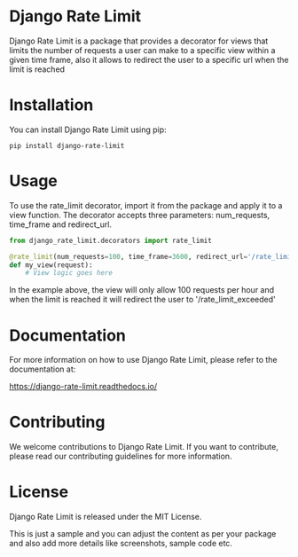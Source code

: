 # Django Rate Limit

Django Rate Limit is a package that provides a decorator for views that limits the number of requests a user can make to a specific view within a given time frame, also it allows to redirect the user to a specific url when the limit is reached


# Installation

You can install Django Rate Limit using pip:

`pip install django-rate-limit`


# Usage

To use the rate_limit decorator, import it from the package and apply it to a view function. The decorator accepts three parameters: num_requests, time_frame and redirect_url.

```python
from django_rate_limit.decorators import rate_limit

@rate_limit(num_requests=100, time_frame=3600, redirect_url='/rate_limit_exceeded')
def my_view(request):
    # View logic goes here

```

In the example above, the view will only allow 100 requests per hour and when the limit is reached it will redirect the user to '/rate_limit_exceeded'


# Documentation

For more information on how to use Django Rate Limit, please refer to the documentation at:

https://django-rate-limit.readthedocs.io/


# Contributing

We welcome contributions to Django Rate Limit. If you want to contribute, please read our contributing guidelines for more information.

# License

Django Rate Limit is released under the MIT License.

This is just a sample and you can adjust the content as per your package and also add more details like screenshots, sample code etc.
